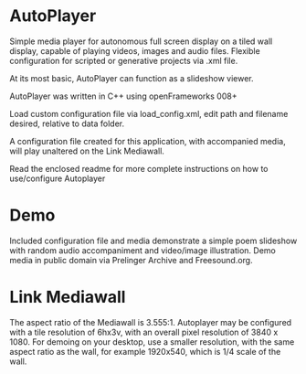 # AutoPlayer
Simple media player for autonomous full screen display on a tiled wall display, capable of playing videos, images and audio files.
Flexible configuration for scripted or generative projects via .xml file. 

At its most basic, AutoPlayer can function as a slideshow viewer.

AutoPlayer was written in C++ using openFrameworks 008+

Load custom configuration file via load_config.xml, edit path and filename desired, relative to data folder.

A configuration file created for this application, with accompanied media, will play unaltered on the Link Mediawall.

Read the enclosed readme for more complete instructions on how to use/configure Autoplayer

# Demo
Included configuration file and media demonstrate a simple poem slideshow with random audio accompaniment and video/image illustration. Demo media in public domain via Prelinger Archive and Freesound.org.

# Link Mediawall
The aspect ratio of the Mediawall is 3.555:1.  Autoplayer may be configured with a tile resolution of 6hx3v, with an overall pixel resolution of 3840 x 1080.  For demoing on your desktop, use a smaller resolution, with the same aspect ratio as the wall, for example 1920x540, which is 1/4 scale of the wall.
